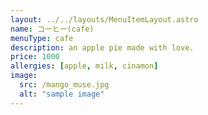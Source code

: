 ```yaml
---
layout: ../../layouts/MenuItemLayout.astro
name: コーヒー(cafe)
menuType: cafe
description: an apple pie made with love.
price: 1000
allergies: [apple, milk, cinamon]
image:
  src: /mango_muse.jpg
  alt: "sample image"
---
```

